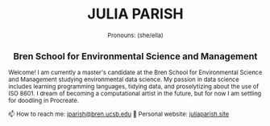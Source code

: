<h1 align="center"> JULIA PARISH </h1>
<p align="center"> <small> Pronouns: (she/ella) </p>
<h2 align="center"> Bren School for Environmental Science and Management </h2>

<p align="left"> Welcome! 
I am currently a master's candidate at the Bren School for Environmental Science and Management studying environmental data science. My passion in data science includes learning programming languages, tidying data, and proselytizing about the use of ISO 8601. I dream of becoming a computational artist in the future, but for now I am settling for doodling in Procreate. 
  
</p>

📫 How to reach me: jparish@bren.ucsb.edu
🚧 Personal website: [juliaparish.site](https://www.juliaparish.site/)



</html>
<!--
working in a MD file, using html language

**juliaparish/juliaparish** is a ✨ _special_ ✨ repository because its `README.md` (this file) appears on your GitHub profile.

Here are some ideas to get you started:

- 🔭 I’m currently working on ...
- 🌱 I’m currently learning ...
- 👯 I’m looking to collaborate on ...
- 🤔 I’m looking for help with ...
- 💬 Ask me about ...
- 📫 How to reach me: ...
- 😄 Pronouns: ...
- ⚡ Fun fact: ...
-->
